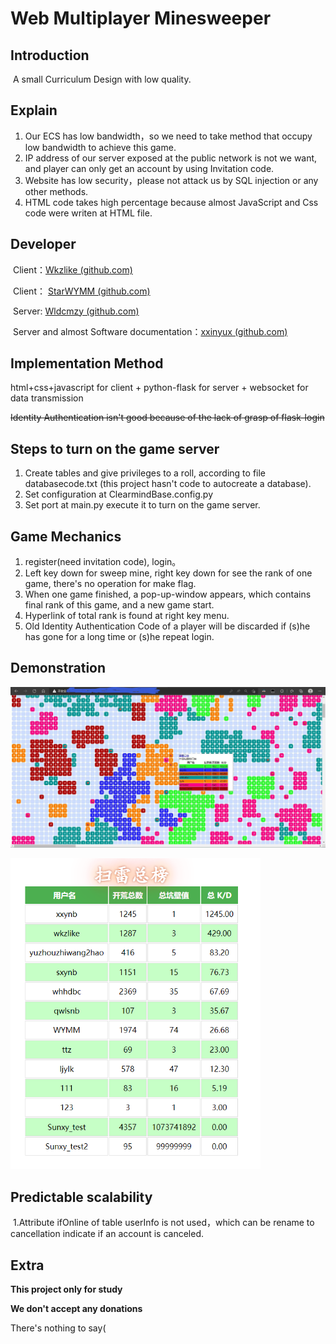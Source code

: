 # Web Multiplayer Minesweeper

## Introduction

​	A small Curriculum Design with low quality.

## Explain

1. Our ECS has low bandwidth，so we need to take method that occupy low bandwidth to achieve this game.
2. IP address of our server exposed at the public network is not we want, and player can only get an account by using Invitation code.
3. Website has low security，please not attack us by SQL injection or any other methods.
4. HTML code takes high percentage because almost JavaScript and Css code were writen at HTML file.

## Developer

​	Client：[Wkzlike (github.com)](https://github.com/Wkzlike)

​	Client： [StarWYMM (github.com)](https://github.com/StarWYMM)

​	Server: [Wldcmzy (github.com)](https://github.com/Wldcmzy)

​	Server and almost Software documentation：[xxinyux (github.com)](https://github.com/xxinyux)

## Implementation Method

html+css+javascript for client + python-flask for server + websocket for data transmission

~~Identity Authentication isn't good because of the lack of grasp of flask-login~~

## Steps to turn on the game server

1. Create tables and give privileges to a roll, according to file databasecode.txt (this project hasn't code to autocreate a database).
2. Set configuration at ClearmindBase.config.py
3. Set port at main.py execute it to turn on the game server.

## Game Mechanics

1. register(need invitation code), login。
2. Left key down for sweep mine, right key down for see the rank of one game, there's no operation for make flag.
3. When one game finished, a pop-up-window appears, which contains final rank of this game, and a new game start. 
4. Hyperlink of total rank is found at right key menu.
5. Old Identity Authentication Code of a player will be discarded if (s)he has gone for a long time or (s)he repeat login. 

## Demonstration

![效果图](README/效果图.png)

<img src="README/总榜效果图.png" alt="总榜效果图" style="zoom:67%;" />

## Predictable scalability

​	1.Attribute ifOnline of table userInfo is not used，which can be rename to cancellation indicate if an account is canceled.

## Extra

**This project only for study**

**We don't accept any donations**

There's nothing to say(

